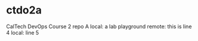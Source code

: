 # ctdo2a
CalTech DevOps Course 2 repo A
local: a lab playground
remote: this is line 4
local: line 5
